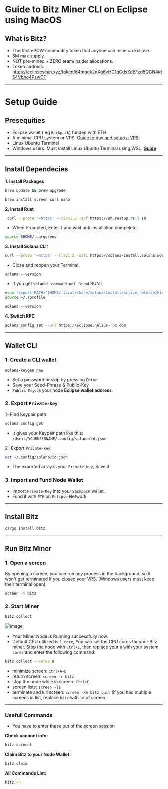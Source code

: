 # Guide to Bitz Miner CLI on Eclipse using MacOS

## What is Bitz?
- The first ePOW commodity token that anyone can mine on Eclipse.
- 5M max supply.
- NOT pre-mined + ZERO team/insider allocations.
- Token address: https://eclipsescan.xyz/token/64mggk2nXg6vHC1qCdsZdEFzd5QGN4id54Vbho4PswCF

---

# Setup Guide
## Presequities
- Eclipse wallet (.eg `Backpack`) funded with ETH
- A minimal CPU system or VPS, [Guide to buy and setup a VPS](https://github.com/0xmoei/Linux_Node_Guide).
- Linux Ubuntu Terminal
- Windows users: Must install Linux Ubuntu Terminal using WSL. **[Guide](https://github.com/0xmoei/Install-Linux-on-Windows)**

---

## Install Dependecies
**1. Install Packages**
```bash
brew update && brew upgrade

brew install screen curl nano
```
**2. Install Rust**
```bash
 curl --proto '=https' --tlsv1.2 -sSf https://sh.rustup.rs | sh
```
* When Prompted, Enter `1` and wait unti installation compelete.
```bash
source $HOME/.cargo/env
```
**3. Install Solana CLI:**
```bash
curl --proto '=https' --tlsv1.2 -sSfL https://solana-install.solana.workers.dev | bash
```
* Close and reopen your Terminal.
```
solana --version
```
* If you get `solana: command not found` RUN :
```bash
echo 'export PATH="$HOME/.local/share/solana/install/active_release/bin:$PATH"' >> ~/.zprofile
source ~/.zprofile
```
```
solana --version
```

**4. Switch RPC**
```bash
solana config set --url https://eclipse.helius-rpc.com

```

---

## Wallet CLI
### 1. Create a CLI wallet
```bash
solana-keygen new
```
* Set a password or skip by pressing `Enter`.
* Save your Seed-Phrase & Public-Key
* `Public-Key`: Is your node **Eclipse wallet address**.

### 2. Export `Private-key`

1- Find Keypair path:
```bash
solana config get
```
* It gives your Keypair path like this: `/Users/YOURUSERNAME/.config/solana/id.json`

2- Export `Private-key`:
```bash
cat ~/.config/solana/id.json
```
* The exported array is your `Private-Key`, Save it.

### 3. Import and Fund Node Wallet
* Import `Private-Key` into your `Backpack` wallet.
* Fund it with `ETH` on `Eclipse` Network

---

## Install Bitz
```bash
cargo install bitz
```

---

## Run Bitz Miner
### 1. Open a screen
By opening a screen, you can run any process in the background, so it won't get terminated if you closed your VPS. (Windows users must keep their terminal open)
```bash
screen -S bitz
```

### 2. Start Miner
```bash
bitz collect
```

![image](https://github.com/user-attachments/assets/7c526a4b-07da-4ad5-889f-17674761b5e7)

* Your Miner Node is Running successfully now.
* Default CPU utilized is `1 core`, You can set the CPU cores for your Bitz miner. Stop the node with `Ctrl+C`, then replace your `8` with your system `cores` and enter the following command:
```bash
bitz collect --cores 8
```
* minimize screen: `Ctrl+A+D`
* return screen: `screen -r bitz`
* stop the node while in screen: `Ctrl+C`
* screen lists: `screen -ls`
* terminate and kill screen: `screen -XS bitz quit` (if you had multiple screens in list, replace `bitz` with `id` of screen.

---

### Usefull Commands
* You have to enter these out of the screen session

**Check account info:**
```bash
bitz account
```

**Claim Bitz to your Node Wallet:**
```bash
bitz claim
```

**All Commands List:**
```bash
bitz -h
```

